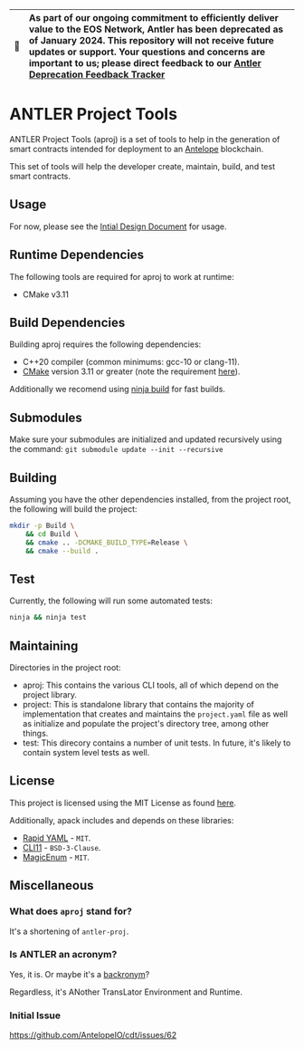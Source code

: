 | :memo:        | As part of our ongoing commitment to efficiently deliver value to the EOS Network, Antler has been deprecated as of January 2024. This repository will not receive future updates or support. Your questions and concerns are important to us; please direct feedback to our [Antler Deprecation Feedback Tracker](https://github.com/eosnetworkfoundation/product/issues/282) |
|---------------|:------------------------|

# ANTLER Project Tools

ANTLER Project Tools (aproj) is a set of tools to help in the
generation of smart contracts intended for deployment to an
[Antelope](https://github.com/AntelopeIO/) blockchain.

This set of tools will help the developer create, maintain, build, and
test smart contracts.


## Usage

For now, please see the [Intial Design Document](./docs/project_manager.md) for usage.

## Runtime Dependencies

The following tools are required for aproj to work at runtime:
- CMake v3.11


## Build Dependencies

Building aproj requires the following dependencies:
- C++20 compiler (common minimums: gcc-10 or clang-11).
- [CMake](https://cmake.org/overview/) version 3.11 or greater (note the requirement [here](./CMakeLists.txt#L1)).

Additionally we recomend using [ninja build](https://ninja-build.org/) for fast builds.

## Submodules

Make sure your submodules are initialized and updated recursively using the command:
`git submodule update --init --recursive`

## Building

Assuming you have the other dependencies installed, from the project root, the following will build the project:
```bash
mkdir -p Build \
    && cd Build \
    && cmake .. -DCMAKE_BUILD_TYPE=Release \
    && cmake --build .
```

## Test

Currently, the following will run some automated tests:
```bash
ninja && ninja test
```

## Maintaining

Directories in the project root:
- aproj: This contains the various CLI tools, all of which depend on the project library.
- project: This is standalone library that contains the majority of implementation that creates and maintains the `project.yaml` file as well as initialize and populate the project's directory tree, among other things.
- test: This direcory contains a number of unit tests. In future, it's likely to contain system level tests as well.


## License

This project is licensed using the MIT License as found
[here](./LICENSE).

Additionally, apack includes and depends on these libraries:
- [Rapid YAML](https://github.com/biojppm/rapidyaml) - `MIT`.
- [CLI11](https://github.com/CLIUtils/CLI11) - `BSD-3-Clause`.
- [MagicEnum](https://github.com/Neargye/magic_enum) - `MIT`.


## Miscellaneous

### What does `aproj` stand for?

It's a shortening of `antler-proj`.

### Is ANTLER an acronym?

Yes, it is. Or maybe it's a
[backronym](https://en.wikipedia.org/wiki/Backronym)?

Regardless, it's ANother TransLator Environment and Runtime.

### Initial Issue

https://github.com/AntelopeIO/cdt/issues/62
